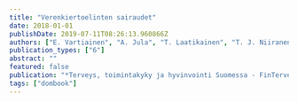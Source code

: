 ```yaml
---
title: "Verenkiertoelinten sairaudet"
date: 2018-01-01
publishDate: 2019-07-11T08:26:13.960866Z
authors: ["E. Vartiainen", "A. Jula", "T. Laatikainen", "T. J. Niiranen"]
publication_types: ["6"]
abstract: ""
featured: false
publication: "*Terveys, toimintakyky ja hyvinvointi Suomessa - FinTerveys 2017-tutkimus*"
tags: ["dombook"]
---
```


